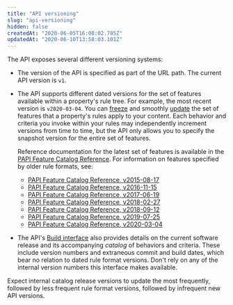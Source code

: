 ```yaml
---
title: "API versioning"
slug: "api-versioning"
hidden: false
createdAt: "2020-06-05T16:08:02.785Z"
updatedAt: "2020-06-10T13:58:03.101Z"
---
```

The API exposes several different versioning systems:

- The version of the API is specified as part of the URL path. The current API version is `v1`.

- The API supports different dated versions for the set of features available within a property's rule tree. For example, the most recent version is `v2020-03-04`. You can [freeze](#freezerf) and smoothly [update](#updaterf) the set of features that a property's rules apply to your content. Each behavior and criteria you invoke within your rules may independently increment versions from time to time, but the API only allows you to specify the snapshot version for the entire set of features.

    Reference documentation for the latest set of features is available in the [PAPI Feature Catalog Reference](https://learn.akamai.com/en-us/api/core_features/property_manager/vlatest.html). For information on features specified by older rule formats, see:

    - [PAPI Feature Catalog Reference, v2015-08-17](https://learn.akamai.com/en-us/api/core_features/property_manager/v2015-08-17.html)
    - [PAPI Feature Catalog Reference, v2016-11-15](https://learn.akamai.com/en-us/api/core_features/property_manager/v2016-11-15.html)
    - [PAPI Feature Catalog Reference, v2017-06-19](https://learn.akamai.com/en-us/api/core_features/property_manager/v2017-06-19.html)
    - [PAPI Feature Catalog Reference, v2018-02-27](https://learn.akamai.com/en-us/api/core_features/property_manager/v2018-02-27.html)
    - [PAPI Feature Catalog Reference, v2018-09-12](https://learn.akamai.com/en-us/api/core_features/property_manager/v2018-09-12.html)
    - [PAPI Feature Catalog Reference, v2019-07-25](https://learn.akamai.com/en-us/api/core_features/property_manager/v2019-07-25.html)
    - [PAPI Feature Catalog Reference, v2020-03-04](https://learn.akamai.com/en-us/api/core_features/property_manager/v2020-03-04.html)

- The API's [Build interface](#buildgroup) also provides details on the current software release and its accompanying _catalog_ of behaviors and criteria. These include version numbers and extraneous commit and build dates, which bear no relation to dated rule format versions. Don't rely on any of the internal version numbers this interface makes available.

Expect internal catalog release versions to update the most frequently, followed by less frequent rule format versions, followed by infrequent new API versions.